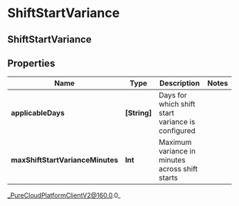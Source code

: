 # ShiftStartVariance

## ShiftStartVariance

## Properties

|Name | Type | Description | Notes|
|------------ | ------------- | ------------- | -------------|
| **applicableDays** | **[String]** | Days for which shift start variance is configured | |
| **maxShiftStartVarianceMinutes** | **Int** | Maximum variance in minutes across shift starts | |



_PureCloudPlatformClientV2@160.0.0_
